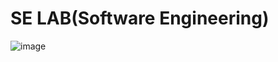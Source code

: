 # SE LAB(Software Engineering)

![image](https://user-images.githubusercontent.com/50691225/159154904-4f45e1ab-4b65-444c-ae3c-4cf1f0a2cced.png)
